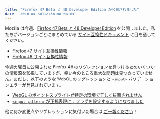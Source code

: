 ```yaml
---
title: "Firefox 47 Beta と 48 Developer Edition が公開されました"
date: "2016-04-30T12:38:00-04:00"
---
```

Mozilla は今週、[Firefox 47 Beta と 48 Developer Edition](https://www.mozilla.org/firefox/channel/) を公開しました。私たちがバージョンごとにまとめている [サイト互換性ドキュメント](https://www.fxsitecompat.com/ja/docs/) に目を通してください。

* [Firefox 47 サイト互換性情報](https://www.fxsitecompat.com/ja/versions/47/)
* [Firefox 48 サイト互換性情報](https://www.fxsitecompat.com/ja/versions/48/)

今週火曜日に公開された Firefox 46 のリグレッションを見つけるためいくつかの情報源を監視していますが、幸い今のところ重大な問題は見つかっていません。ただし、以下のような WebGL のリグレッションと `<input>` バリデーションエラーが発見されています。

* [WebGL のポイントスプライトが特定の環境で正しく描画されません](https://www.fxsitecompat.com/ja/docs/2016/webgl-point-sprites-are-not-rendered-properly-in-certain-environments/)
* [`<input pattern>` が正規表現に `u` フラグを設定するようになりました](https://www.fxsitecompat.com/ja/docs/2016/input-pattern-now-sets-u-flag-for-regular-expressions/)

他に何か変更点やリグレッションに気付いた場合は [ご一報ください](https://www.fxsitecompat.com/ja/contribute/)！
